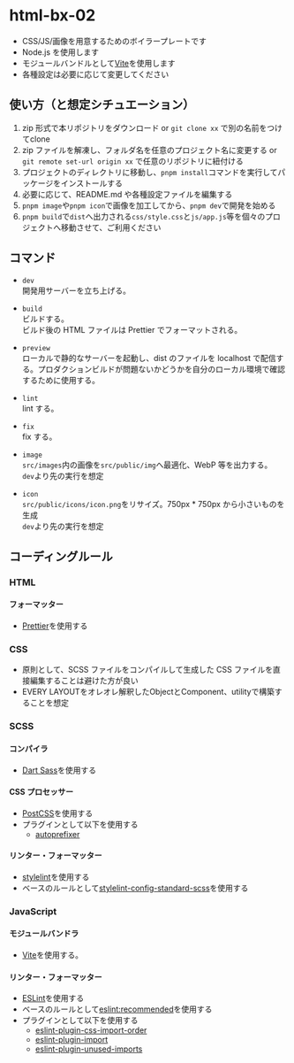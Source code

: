 # html-bx-02

- CSS/JS/画像を用意するためのボイラープレートです
- Node.js を使用します
- モジュールバンドルとして[Vite](https://ja.vitejs.dev/)を使用します
- 各種設定は必要に応じて変更してください

## 使い方（と想定シチュエーション）

1. zip 形式で本リポジトリをダウンロード or `git clone xx` で別の名前をつけてclone
2. zip ファイルを解凍し、フォルダ名を任意のプロジェクト名に変更する or `git remote set-url origin xx` で任意のリポジトリに紐付ける
3. プロジェクトのディレクトリに移動し、`pnpm install`コマンドを実行してパッケージをインストールする
4. 必要に応じて、README.md や各種設定ファイルを編集する
5. `pnpm image`や`pnpm icon`で画像を加工してから、`pnpm dev`で開発を始める
6. `pnpm build`で`dist`へ出力される`css/style.css`と`js/app.js`等を個々のプロジェクトへ移動させて、ご利用ください

## コマンド

- `dev`  
  開発用サーバーを立ち上げる。

- `build`  
  ビルドする。  
  ビルド後の HTML ファイルは Prettier でフォーマットされる。

- `preview`  
  ローカルで静的なサーバーを起動し、dist のファイルを localhost で配信する。プロダクションビルドが問題ないかどうかを自分のローカル環境で確認するために使用する。

- `lint`  
  lint する。

- `fix`  
  fix する。

- `image`  
  `src/images`内の画像を`src/public/img`へ最適化、WebP 等を出力する。  
  `dev`より先の実行を想定

- `icon`  
  `src/public/icons/icon.png`をリサイズ。750px \* 750px から小さいものを生成  
  `dev`より先の実行を想定

## コーディングルール

### HTML

#### フォーマッター

- [Prettier](https://marketplace.visualstudio.com/items?itemName=esbenp.prettier-vscode)を使用する

### CSS

- 原則として、SCSS ファイルをコンパイルして生成した CSS ファイルを直接編集することは避けた方が良い
- EVERY LAYOUTをオレオレ解釈したObjectとComponent、utilityで構築することを想定

### SCSS

#### コンパイラ

- [Dart Sass](https://github.com/sass/dart-sass)を使用する

#### CSS プロセッサー

- [PostCSS](https://github.com/postcss/postcss)を使用する
- プラグインとして以下を使用する
  - [autoprefixer](https://github.com/postcss/autoprefixer)

#### リンター・フォーマッター

- [stylelint](https://stylelint.io/)を使用する
- ベースのルールとして[stylelint-config-standard-scss](https://github.com/stylelint-scss/stylelint-config-standard-scss)を使用する

### JavaScript

#### モジュールバンドラ

- [Vite](https://ja.vitejs.dev/)を使用する。

#### リンター・フォーマッター

- [ESLint](https://eslint.org/)を使用する
- ベースのルールとして[eslint:recommended](https://eslint.org/docs/rules/)を使用する
- プラグインとして以下を使用する
  - [eslint-plugin-css-import-order](https://www.npmjs.com/package/eslint-plugin-css-import-order)
  - [eslint-plugin-import](https://github.com/import-js/eslint-plugin-import/blob/main/docs/rules/order.md)
  - [eslint-plugin-unused-imports](https://github.com/sweepline/eslint-plugin-unused-imports)
